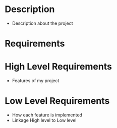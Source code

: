# Description

* Description about the project


# Requirements


# High Level Requirements

* Features of my project




# Low Level Requirements

* How each feature is implemented
* Linkage High level to Low level